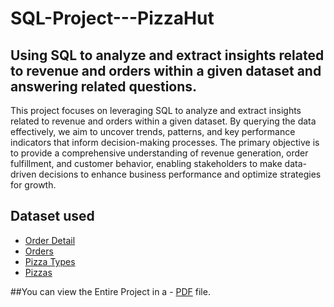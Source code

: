 # SQL-Project---PizzaHut
Using SQL to analyze and extract insights related to revenue and orders within a given dataset and answering related questions. 
-----------------------------
This project focuses on leveraging SQL to analyze and extract insights related to revenue and orders within a given dataset. By querying the data effectively, we aim to uncover trends, patterns, and key performance indicators that inform decision-making processes. The primary objective is to provide a comprehensive understanding of revenue generation, order fulfillment, and customer behavior, enabling stakeholders to make data-driven decisions to enhance business performance and optimize strategies for growth.

## Dataset used
- <a href="https://github.com/Paramjeet-Saini/SQL-Project---PizzaHut/blob/main/order_details.csv">Order Detail</a>
- <a href="https://github.com/Paramjeet-Saini/SQL-Project---PizzaHut/blob/main/orders.csv">Orders</a>
- <a href="https://github.com/Paramjeet-Saini/SQL-Project---PizzaHut/blob/main/pizza_types.csv">Pizza Types</a>
- <a href="https://github.com/Paramjeet-Saini/SQL-Project---PizzaHut/blob/main/pizzas.csv">Pizzas</a>

 ##You can view the Entire Project in a - <a href="https://github.com/Paramjeet-Saini/SQL-Project---PizzaHut/blob/main/PizzaHut%20Explained.pdf">PDF</a> file.
